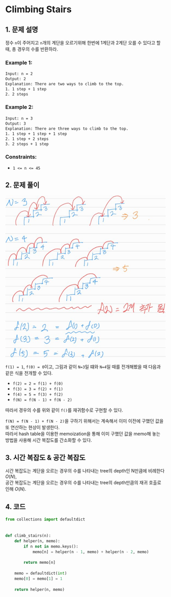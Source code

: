# Climbing Stairs

## 1. 문제 설명

정수 `n`이 주어지고 `n`개의 계단을 오르기위해 한번에 1계단과 2계단 오를 수 있다고 할 때, 총 경우의 수를 반환하라.

### Example 1:

```
Input: n = 2
Output: 2
Explanation: There are two ways to climb to the top.
1. 1 step + 1 step
2. 2 steps
```

### Example 2:

```
Input: n = 3
Output: 3
Explanation: There are three ways to climb to the top.
1. 1 step + 1 step + 1 step
2. 1 step + 2 steps
3. 2 steps + 1 step
```

### Constraints:

- `1 <= n <= 45`

## 2. 문제 풀이

![img_01](./assets/01.jpg)

`f(1) = 1`, `f(0) = 0`이고, 그림과 같이 `N=3`일 떄와 `N=4`일 때를 전개해봤을 때 다음과 같은 식을 전개할 수 있다.

- `f(2) = 2 = f(1) + f(0)`
- `f(3) = 3 = f(2) + f(1)`
- `f(4) = 5 = f(3) + f(2)`
- `f(N) = f(N - 1) + f(N - 2)`

따라서 경우의 수를 위와 같이 `f()`를 재귀함수로 구현할 수 있다.

`f(N) = f(N - 1) + f(N - 2)`을 구하기 위해서는 계속해서 이미 이전에 구했던 값을 또 연산하는 현상이 발생한다.  
따라서 hash table을 이용한 memoization을 통해 이미 구했던 값을 memo해 놓는 방법을 사용해 시간 복잡도를 간소화할 수 있다.

## 3. 시간 복잡도 & 공간 복잡도

시간 복잡도는 계단을 오르는 경우의 수를 나타내는 tree의 depth인 N만큼에 비례한다 $O(N)$,  
공간 복잡도는 계단을 오르는 경우의 수를 나타내는 tree의 depth만큼의 재귀 호출로 인해 $O(N)$.

## 4. 코드

```python
from collections import defaultdict


def climb_stairs(n):
    def helper(n, memo):
        if n not in memo.keys():
            memo[n] = helper(n - 1, memo) + helper(n - 2, memo)

        return memo[n]

    memo = defaultdict(int)
    memo[0] = memo[1] = 1

    return helper(n, memo)
```